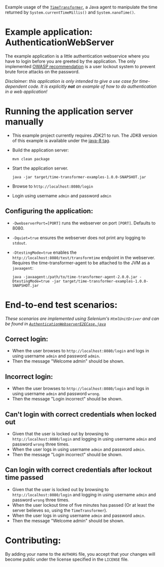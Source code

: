 Example usage of the [`TimeTransformer`](https://github.com/TOPdesk/time-transformer-agent), a Java agent to manipulate the time returned by `System.currentTimeMillis()` and `System.nanoTime()`.

# Example application: AuthenticationWebServer

The example application is a little authentication webservice where you have to login before you are greeted by the application. The only implemented [OWASP recommendation](https://www.owasp.org/index.php/Authentication_Cheat_Sheet#Prevent_Brute-Force_Attacks) is a user lockout system to prevent brute force attacks on the password.

*Disclaimer: this application is only intended to give a use case for time-dependent code. It is explicitly __not__ an example of how to do authentication in a web application!*

# Running the application server manually
* This example project currently requires JDK21 to run. The JDK8 version of this example is available under the [java-8 tag](https://github.com/TOPdesk/time-transformer-examples/tree/java-8).
* Build the application server:
  ```
  mvn clean package
  ```

* Start the application server.
  ```
  java -jar target/time-transformer-examples-1.0.0-SNAPSHOT.jar
  ```

* Browse to `http://localhost:8080/login`
* Login using username `admin` and password `admin`

## Configuring the application:
* `-DwebserverPort=[PORT]` runs the webserver on port `[PORT]`. Defaults to 8080.
* `-Dquiet=true` ensures the webserver does not print any logging to `stdout`.
* `-DtestingMode=true` enables the `http://localhost:8080/test/transformtime` endpoint in the webserver. Requires the time-transformer-agent to be attached to the JVM as a `javaagent`:

    ```
    java -javaagent:/path/to/time-transformer-agent-2.0.0.jar -DtestingMode=true -jar target/time-transformer-examples-1.0.0-SNAPSHOT.jar
    ```

# End-to-end test scenarios:

*These scenarios are implemented using Selenium's `HtmlUnitDriver` and can be found in [`AuthenticationWebserverE2ECase.java`](https://github.com/TOPdesk/time-transformer-examples/tree/main/src/test/java/com/topdesk/timetransformer/examples/webserver/AuthenticationWebserverE2ECase.java)*

## Correct login:

* When the user browses to `http://localhost:8080/login` and logs in using username `admin` and password `admin`.
* Then the message "Welcome admin" should be shown.

## Incorrect login:
* When the user browses to `http://localhost:8080/login` and logs in using username `admin` and password `wrong`.
* Then the message "Login incorrect" should be shown.

## Can't login with correct credentials when locked out
* Given that the user is locked out by browsing to `http://localhost:8080/login` and logging in using username `admin` and password `wrong` three times.
* When the user logs in using username `admin` and password `admin`.
* Then the message "Login incorrect" should be shown.

## Can login with correct credentials after lockout time passed
* Given that the user is locked out by browsing to `http://localhost:8080/login` and logging in using username `admin` and password `wrong` three times.
* When the user lockout time of five minutes has passed (Or at least the server believes so, using the `TimeTransformer`).
* When the user logs in using username `admin` and password `admin`.
* Then the message "Welcome admin" should be shown.

# Contributing:
By adding your name to the `AUTHORS` file, you accept that your changes will become public under the license specified in the `LICENSE` file.
